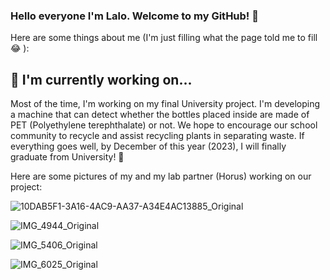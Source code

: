 ### Hello everyone I'm Lalo. Welcome to my GitHub! 🤠

Here are some things about me (I'm just filling what the page told me to fill 😂 ):

## 🔭 I'm currently working on...

Most of the time, I'm working on my final University project. I'm developing a machine that can detect whether the bottles placed inside are made of PET (Polyethylene terephthalate) or not. We hope to encourage our school community to recycle and assist recycling plants in separating waste. If everything goes well, by December of this year (2023), I will finally graduate from University! 🥳

Here are some pictures of my and my lab partner (Horus) working on our project:

![10DAB5F1-3A16-4AC9-AA37-A34E4AC13885_Original](https://github.com/eortegaa1500/eortegaa1500/assets/52631711/15306df9-be7b-469d-806f-dda672155b99)

![IMG_4944_Original](https://github.com/eortegaa1500/eortegaa1500/assets/52631711/9365c900-21bb-49d2-a3d3-e2c89c34cefd)

![IMG_5406_Original](https://github.com/eortegaa1500/eortegaa1500/assets/52631711/5932cb9f-1024-45f0-a640-e047b104f17b)


![IMG_6025_Original](https://github.com/eortegaa1500/eortegaa1500/assets/52631711/9e1f84bf-3e7b-46c2-9d34-1cae676e1347)


<!--

**eortegaa1500/eortegaa1500** is a ✨ _special_ ✨ repository because its `README.md` (this file) appears on your GitHub profile.

Here are some ideas to get you started:

- 🔭 I’m currently working on ...
- 🌱 I’m currently learning ...
- 👯 I’m looking to collaborate on ...
- 🤔 I’m looking for help with ...
- 💬 Ask me about ...
- 📫 How to reach me: ...
- 😄 Pronouns: ...
- ⚡ Fun fact: ...
-->
